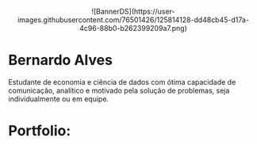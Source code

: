 <p align="center">
![BannerDS](https://user-images.githubusercontent.com/76501426/125814128-dd48cb45-d17a-4c96-88b0-b262399209a7.png)
</p>


# Bernardo Alves
  Estudante de economia e ciência de dados com ótima capacidade de comunicação, analítico e motivado pela solução de problemas, seja individualmente ou em equipe.
  
  
# Portfolio:

## 
